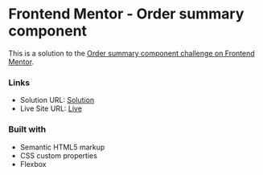 # Frontend Mentor - Order summary component

This is a solution to the [Order summary component challenge on Frontend Mentor](https://www.frontendmentor.io/challenges/order-summary-component-QlPmajDUj).

### Links

- Solution URL: [Solution](https://www.frontendmentor.io/solutions/order-summary-component-WrHzgacvKX)
- Live Site URL: [Live](https://frontendmentor-challenges-9afk.vercel.app/)
  
### Built with

- Semantic HTML5 markup
- CSS custom properties
- Flexbox
